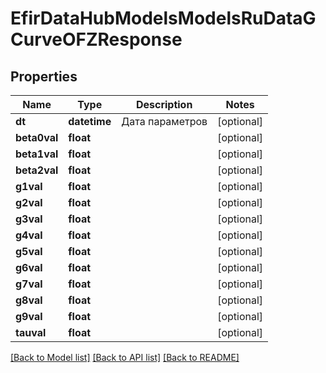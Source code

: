 # EfirDataHubModelsModelsRuDataGCurveOFZResponse

## Properties
Name | Type | Description | Notes
------------ | ------------- | ------------- | -------------
**dt** | **datetime** | Дата параметров | [optional] 
**beta0val** | **float** |  | [optional] 
**beta1val** | **float** |  | [optional] 
**beta2val** | **float** |  | [optional] 
**g1val** | **float** |  | [optional] 
**g2val** | **float** |  | [optional] 
**g3val** | **float** |  | [optional] 
**g4val** | **float** |  | [optional] 
**g5val** | **float** |  | [optional] 
**g6val** | **float** |  | [optional] 
**g7val** | **float** |  | [optional] 
**g8val** | **float** |  | [optional] 
**g9val** | **float** |  | [optional] 
**tauval** | **float** |  | [optional] 

[[Back to Model list]](../README.md#documentation-for-models) [[Back to API list]](../README.md#documentation-for-api-endpoints) [[Back to README]](../README.md)

